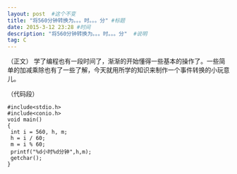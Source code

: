 ```yaml
---
layout: post  #这个不变
title: "将560分钟转换为。。。时。。。分" #标题
date: 2015-3-12 23:28 #时间
description: "将560分钟转换为。。。时。。。分"  #说明
tag: C
---
```


 （正文）
学了编程也有一段时间了，渐渐的开始懂得一些基本的操作了。一些简单的加减乘除也有了一些了解，今天就用所学的知识来制作一个事件转换的小玩意儿。


（代码段）
```
#include<stdio.h>
#include<conio.h>
void main()
{
 int i = 560, h, m;
 h = i / 60;
 m = i % 60;
 printf("%d小时%d分钟",h,m);
 getchar();
}
```
